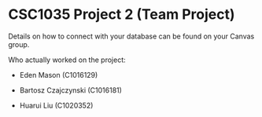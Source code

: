 CSC1035 Project 2 (Team Project)
================================

Details on how to connect with your database can be found on your Canvas group.

Who actually worked on the project:

* Eden Mason (C1016129)

* Bartosz Czajczynski (C1016181)

* Huarui Liu (C1020352)

